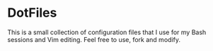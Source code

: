 # DotFiles

This is a small collection of configuration files that I use for my Bash sessions and Vim editing. Feel free to use, fork and modify.
